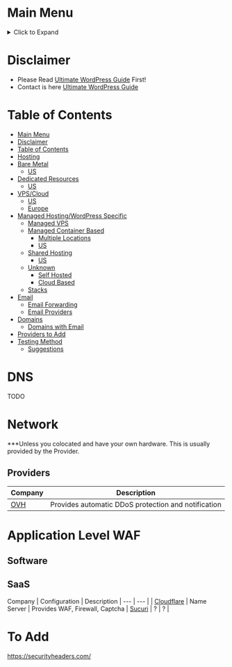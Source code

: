 # Main Menu
<details><summary>Click to Expand</summary>
<p>

* [Home](README.md) - This page!
* [WordPress](wordpress.md) - A guide on self hosting WordPress.
* [Alternatives](alternatives.md) - Alternatives to WordPress
* [Hosting](hosting.md) - WordPress Hosting Providers
* [Tools](tools.md) - List of commonly used tools.
* [Troubleshooting](troubleshooting.md) - Troubleshooting guide.

</p>
</details>

# Disclaimer
* Please Read [Ultimate WordPress Guide](README.md) First!
* Contact is here [Ultimate WordPress Guide](README.md#Contact)

# Table of Contents

<!--ts-->
   * [Main Menu](#main-menu)
   * [Disclaimer](#disclaimer)
   * [Table of Contents](#table-of-contents)
   * [Hosting](#hosting)
   * [Bare Metal](#bare-metal)
      * [US](#us)
   * [Dedicated Resources](#dedicated-resources)
      * [US](#us-1)
   * [VPS/Cloud](#vpscloud)
      * [US](#us-2)
      * [Europe](#europe)
   * [Managed Hosting/WordPress Specific](#managed-hostingwordpress-specific)
      * [Managed VPS](#managed-vps)
      * [Managed Container Based](#managed-container-based)
         * [Multiple Locations](#multiple-locations)
         * [US](#us-3)
      * [Shared Hosting](#shared-hosting)
         * [US](#us-4)
      * [Unknown](#unknown)
         * [Self Hosted](#self-hosted)
         * [Cloud Based](#cloud-based)
      * [Stacks](#stacks)
   * [Email](#email)
      * [Email Forwarding](#email-forwarding)
      * [Email Providers](#email-providers)
   * [Domains](#domains)
      * [Domains with Email](#domains-with-email)
   * [Providers to Add](#providers-to-add)
   * [Testing Method](#testing-method)
      * [Suggestions](#suggestions)

<!-- Added by: jtrask, at: Wed Apr 29 07:01:52 PDT 2020 -->

<!--te-->

# DNS
TODO
# Network
***Unless you colocated and have your own hardware. This is usually provided by the Provider.

## Providers
Company | Description|
 --- | --- |
| [OVH](https://ovh.com) | Provides automatic DDoS protection and notification

# Application Level WAF
## Software

## SaaS
Company | Configuration | Description |
 --- | --- |
| [Cloudflare](https://cloudflare.com) | Name Server | Provides WAF, Firewall, Captcha
| [Sucuri](https://sucuri.net) | ? | ?
|


# To Add
https://securityheaders.com/
